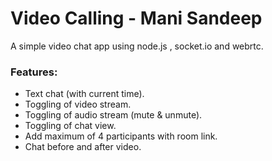 # Video Calling - Mani Sandeep
A simple video chat app using node.js , socket.io and webrtc. <br>


### Features:
- Text chat (with current time).
- Toggling of video stream.
- Toggling of audio stream (mute & unmute).
- Toggling of chat view.
- Add maximum of 4 participants with room link.
- Chat before and after video.
